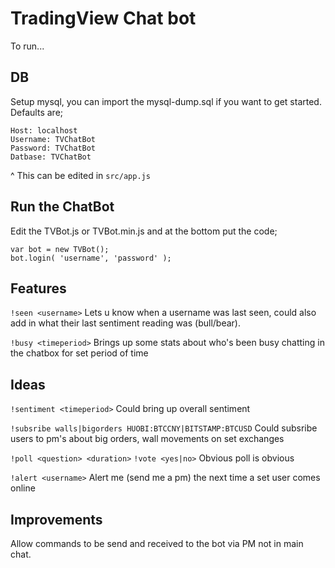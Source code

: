 # TradingView Chat bot
  
To run... 

## DB
Setup mysql, you can import the mysql-dump.sql if you want to get started.
Defaults are; 
```
Host: localhost
Username: TVChatBot
Password: TVChatBot
Datbase: TVChatBot
```
^ This can be edited in ``src/app.js``

## Run the ChatBot
Edit the TVBot.js or TVBot.min.js and at the bottom put the code;  
```
var bot = new TVBot();
bot.login( 'username', 'password' );
```

## Features
``!seen <username>``
Lets u know when a username was last seen, could also add in what their last sentiment reading was (bull/bear).

``!busy <timeperiod>``
Brings up some stats about who's been busy chatting in the chatbox for set period of time
  
## Ideas
``!sentiment <timeperiod>``
Could bring up overall sentiment 
  
``!subsribe walls|bigorders HUOBI:BTCCNY|BITSTAMP:BTCUSD``
Could subsribe users to pm's about big orders, wall movements on set exchanges  
   
``!poll <question> <duration>``
``!vote <yes|no>``
Obvious poll is obvious  
   
``!alert <username>``
Alert me (send me a pm) the next time a set user comes online
  
## Improvements
Allow commands to be send and received to the bot via PM not in main chat. 
